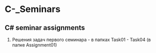 # C-_Seminars
## C# seminar assignments

1. Решения задач первого семинара - в папках Task01 - Task04 (в папке Assignment01)
